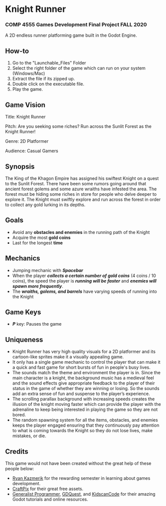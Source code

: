# Knight Runner

### COMP 4555 Games Development Final Project FALL 2020

A 2D endless runner platforming game built in the Godot Engine.

## How-to
1. Go to the "Launchable_Files" Folder
2. Select the right folder of the game which can run on your system (Windows/Mac)
3. Extract the file if its zipped up.
4. Double click on the executable file.
5. Play the game.

## Game Vision
Title: Knight Runner

Pitch: Are you seeking some riches? Run across the Sunlit Forest as the Knight Runner! 

Genre: 2D Platformer

Audience: Casual Gamers

## Synopsis
The King of the Khagon Empire has assigned his swiftest Knight on a quest to the Sunlit Forest. There have been some rumors going around that ancient forest golems and some azure wraiths have infested the area. The forest must be hiding some riches in store for people who delve deeper to explore it. The Knight must swiftly explore and run across the forest in order to collect any gold lurking in its depths.

## Goals
- Avoid any **obstacles and enemies** in the running path of the Knight
- Acquire the most **gold coins**
- Last for the longest **time**

## Mechanics
- Jumping mechanic with **_Spacebar_**
- When the player **_collects a certain number of gold coins_** (4 coins / 10 coins), the speed the player is **_running will be faster_** and **_enemies will spawn more frequently_**.
- The **_wraiths, golems, and barrels_** have varying speeds of running into the Knight

## Game Keys
- **_P_** key: Pauses the game

## Uniqueness 
- Knight Runner has very high quality visuals for a 2D platformer and its cartoon-like sprites make it a visually appealing game.
- It only has a single game mechanic to control the player that can make it a quick and fast game for short bursts of fun in people's busy lives.
- The sounds match the theme and environment the player is in. Since the main character is a knight, the background music has a medieval feel and the sound effects give appropriate feedback to the player of their status in the game of whether they are winning or losing. So the sounds add an extra sense of fun and suspense to the player’s experience.
- The scrolling parallax background with increasing speeds creates the illusion of the knight moving faster which can provide the player with the adrenaline to keep being interested in playing the game so they are not bored.
- The random spawning system for all the items, obstacles, and enemies keeps the player engaged ensuring that they continuously pay attention to what is coming towards the Knight so they do not lose lives, make mistakes, or die.

## Credits
This game would not have been created without the great help of these people below:
- [Ryan Kazmerik](https://ca.linkedin.com/in/ryan-kazmerik-22049326) for the rewarding semester in learning about games development.
- [CraftPix](https://craftpix.net/freebies/) for their great free assets.
- [Generalist Programmer](https://www.youtube.com/channel/UC1i4hf14VYxV14h6MsPX0Yw), [GDQuest](https://www.youtube.com/channel/UCxboW7x0jZqFdvMdCFKTMsQ), and [KidscanCode](http://kidscancode.org/godot_recipes/) for their amazing Godot tutorials and online resources.